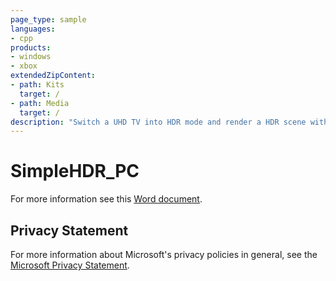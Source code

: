 ```yaml
---
page_type: sample
languages:
- cpp
products:
- windows
- xbox
extendedZipContent:
- path: Kits
  target: /
- path: Media
  target: /
description: "Switch a UHD TV into HDR mode and render a HDR scene with values higher than 1.0f, which will be displayed as brighter than white on a UHD TV."
---
```


# SimpleHDR_PC

For more information see this [Word document](https://github.com/microsoft/Xbox-ATG-Samples/blob/master/PCSamples/Graphics/SimpleHDR_PC/Readme.docx).

## Privacy Statement

For more information about Microsoft's privacy policies in general, see the [Microsoft Privacy Statement](https://privacy.microsoft.com/en-us/privacystatement/).
